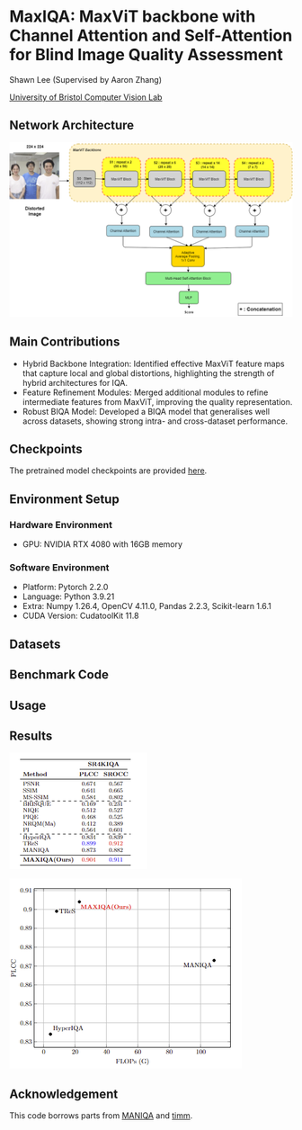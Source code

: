 # MaxIQA: MaxViT backbone with Channel Attention and Self-Attention for Blind Image Quality Assessment

Shawn Lee (Supervised by Aaron Zhang)

[University of Bristol Computer Vision Lab](https://vilab.blogs.bristol.ac.uk/research/computer-vision/)

## Network Architecture
![image.png](image/MAXIQA.png)

## Main Contributions
- Hybrid Backbone Integration: Identified effective MaxViT feature maps that capture local and global distortions, highlighting the strength of hybrid architectures for IQA.
- Feature Refinement Modules: Merged additional modules to refine intermediate features from MaxViT, improving the quality representation.
- Robust BIQA Model: Developed a BIQA model that generalises well across datasets, showing strong intra- and cross-dataset performance.

## Checkpoints
The pretrained model checkpoints are provided [here](https://drive.google.com/drive/folders/1fFv3BFGcDvrerYEMK9wWPuJzqtF9aRN_?usp=drive_link).

## Environment Setup
### Hardware Environment
- GPU: NVIDIA RTX 4080 with 16GB memory

### Software Environment
- Platform: Pytorch 2.2.0
- Language: Python 3.9.21
- Extra: Numpy 1.26.4, OpenCV 4.11.0, Pandas 2.2.3, Scikit-learn 1.6.1
- CUDA Version: CudatoolKit 11.8

## Datasets


## Benchmark Code


## Usage

## Results
![image1.png](image/sr4kiqa.png)

![image2.pmg](image/flops.png)

## Acknowledgement
This code borrows parts from [MANIQA](https://github.com/IIGROUP/MANIQA#) and [timm](https://github.com/rwightman/pytorch-image-models).
